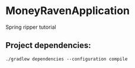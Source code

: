 # MoneyRavenApplication
Spring ripper tutorial

## Project dependencies:

`./gradlew dependencies --configuration compile`
